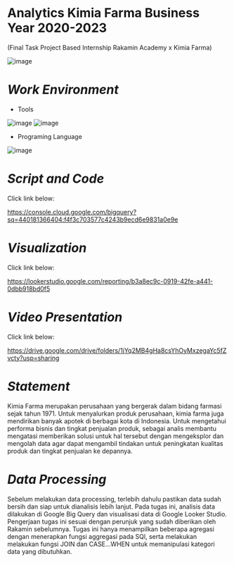 # Analytics Kimia Farma Business Year 2020-2023
(Final Task Project Based Internship Rakamin Academy x Kimia Farma)

![image](https://github.com/anaazzahra/Analytics-Kimia-Farma-Business-Year-2020-2023-/assets/139318120/481241df-acd5-4730-8eec-e5e612628399)

# *Work Environment*
* Tools

![image](https://github.com/anaazzahra/Analytics-Kimia-Farma-Business-Year-2020-2023-/assets/139318120/2e3974f2-d236-4f62-a8eb-d24e3f3d6b01)
![image](https://github.com/anaazzahra/Analytics-Kimia-Farma-Business-Year-2020-2023-/assets/139318120/4c863c07-ea46-4342-9807-f6ea2fc5c34e)

* Programing Language

![image](https://github.com/anaazzahra/Analytics-Kimia-Farma-Business-Year-2020-2023-/assets/139318120/6946e972-bae6-4691-bc76-6522de337c0b)

# *Script and Code*
Click link below:

https://console.cloud.google.com/bigquery?sq=440181366404:f4f3c703577c4243b9ecd6e9831a0e9e

# *Visualization*
Click link below:

https://lookerstudio.google.com/reporting/b3a8ec9c-0919-42fe-a441-0dbb918bd0f5

# *Video Presentation*
Click link below:

https://drive.google.com/drive/folders/1jYq2MB4gHa8csYhOyMxzegaYc5fZvcty?usp=sharing

# *Statement*
Kimia Farma merupakan perusahaan yang bergerak dalam bidang farmasi sejak tahun 1971. Untuk menyalurkan produk perusahaan, kimia farma juga mendirikan banyak apotek di berbagai kota di Indonesia. Untuk mengetahui performa bisnis dan tingkat penjualan produk, sebagai analis membantu mengatasi memberikan solusi untuk hal tersebut dengan mengeksplor dan mengolah data agar dapat mengambil tindakan untuk peningkatan kualitas produk dan tingkat penjualan ke depannya.

# *Data Processing*
Sebelum melakukan data processing, terlebih dahulu pastikan data sudah bersih dan siap untuk dianalisis lebih lanjut. Pada tugas ini, analisis data dilakukan di Google Big Query dan visualisasi data di Google Looker Studio. Pengerjaan tugas ini sesuai dengan perunjuk yang sudah diberikan oleh Rakamin sebelumnya. Tugas ini hanya menampilkan beberapa agregasi dengan menerapkan fungsi aggregasi pada SQl, serta melakukan melakukan fungsi JOIN dan CASE...WHEN untuk memanipulasi kategori data yang dibutuhkan. 
